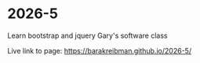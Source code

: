 # 2026-5
Learn bootstrap and jquery Gary's software class

Live link to page: https://barakreibman.github.io/2026-5/
